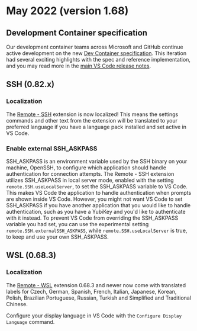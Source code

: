 # May 2022 (version 1.68)

## Development Container specification

Our development container teams across Microsoft and GitHub continue active development on the new [Dev Container specification](https://github.com/devcontainers/spec). This iteration had several exciting highlights with the spec and reference implementation, and you may read more in the [main VS Code release notes](https://code.visualstudio.com/updates/v1_68#_development-container-specification).

## SSH (0.82.x)

### Localization

The [Remote - SSH](https://marketplace.visualstudio.com/items?itemName=ms-vscode-remote.remote-ssh) extension is now localized! This means the settings commands and other text from the extension will be translated to your preferred language if you have a language pack installed and set active in VS Code.

### Enable external SSH_ASKPASS

SSH_ASKPASS is an environment variable used by the SSH binary on your machine, OpenSSH, to configure which application should handle authentication for connection attempts. The Remote - SSH extension utilizes SSH_ASKPASS in local server mode, enabled with the setting `remote.SSH.useLocalServer`, to set the SSH_ASKPASS variable to VS Code. This makes VS Code the application to handle authentication when prompts are shown inside VS Code. However, you might not want VS Code to set SSH_ASKPASS if you have another application that you would like to handle authentication, such as you have a YubiKey and you'd like to authenticate with it instead. To prevent VS Code from overriding the SSH_ASKPASS variable you had set, you can use the experimental setting `remote.SSH.externalSSH_ASKPASS`, while `remote.SSH.useLocalServer` is true, to keep and use your own SSH_ASKPASS.

## WSL (0.68.3)

### Localization

The [Remote - WSL](https://marketplace.visualstudio.com/items?itemName=ms-vscode-remote.remote-wsl) extension 0.68.3 and newer now come with translated labels for Czech, German, Spanish, French, Italian, Japanese, Korean, Polish, Brazilian Portuguese, Russian, Turkish and Simplified and Traditional Chinese.

Configure your display language in VS Code with the `Configure Display Language` command.